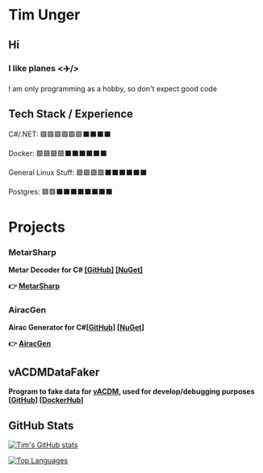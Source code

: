 # Tim Unger

## Hi

### I like planes **<✈️/>**

I am only programming as a hobby, so don't expect good code

## Tech Stack / Experience

C#/.NET: 🟩🟩🟩🟩🟩🟩⬛⬛⬛⬛

Docker: 🟩🟩🟩🟩⬛⬛⬛⬛⬛⬛

General Linux Stuff:  🟩🟩🟩🟩⬛⬛⬛⬛⬛⬛

Postgres: 🟩🟩⬛⬛⬛⬛⬛⬛⬛⬛

# Projects

### MetarSharp

**Metar Decoder for C# [[GitHub]](https://github.com/Tim-Unger/MetarSharp) [[NuGet]](https://www.nuget.org/packages/MetarSharp/)**

**👉 [MetarSharp](/Projects/MetarSharp.MD)**


### AiracGen

**Airac Generator for C#[[GitHub](https://github.com/Tim-Unger/AiracGen)] [[NuGet](https://www.nuget.org/packages/AiracGen)]**

**👉 [AiracGen](/Projects/AiracGen.md)**

## vACDMDataFaker

**Program to fake data for [vACDM](https://vacdm.net), used for develop/debugging purposes [[GitHub](https://github.com/Tim-Unger/vACDMDataFaker)] [[DockerHub](https://hub.docker.com/repositories/timunger)]**

## GitHub Stats

[![Tim's GitHub stats](https://github-readme-stats.vercel.app/api?username=Tim-Unger&show_icons=true&theme=dark)](https://github.com/anuraghazra/github-readme-stats)

[![Top Languages](https://github-readme-stats.vercel.app/api/top-langs/?username=Tim-Unger&show_icons=true&theme=dark)](https://github.com/anuraghazra/github-readme-stats)
